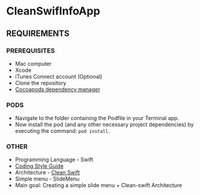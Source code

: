 # CleanSwifInfoApp

##  REQUIREMENTS

### PREREQUISITES

+ Mac computer
+ Xcode
+ iTunes Connect account (Optional)
+ Clone the repository
+ [Cocoapods dependency manager](https://cocoapods.org/)

### PODS

+ Navigate to the folder containing the Podfile in your Terminal app.
+ Now install the pod (and any other necessary project dependencies) by executing the command: `pod install`.

### OTHER

+ Programming Language - Swift
+ [Coding Style Guide](https://github.com/raywenderlich/swift-style-guide)
+ Architecture - [Clean Swift](https://clean-swift.com)
+ Simple menu - SlideMenu
+ Main goal: Creating a simple slide menu + Clean-swift Architecture
